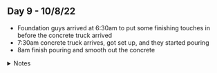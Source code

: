 ## Day 9 - 10/8/22

- Foundation guys arrived at 6:30am to put some finishing touches in before the concrete truck arrived
- 7:30am concrete truck arrives, got set up, and they started pouring
- 8am finish pouring and smooth out the concrete

<details>
<summary>Notes</summary>

_Jackson:_ There's a barrier in the far wall of the foundation where the concrete is higher on one side than the other. Not sure why, but it looks very intentional. Might ask Ted at some point.

</details>
